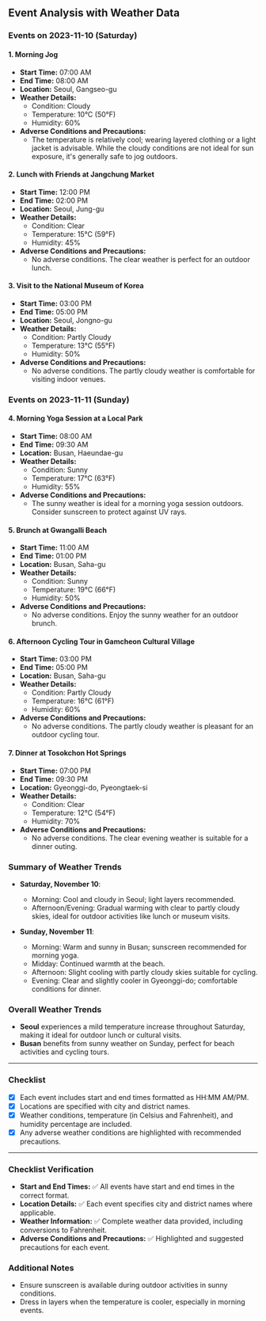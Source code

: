 ## Event Analysis with Weather Data

### Events on 2023-11-10 (Saturday)

#### 1. **Morning Jog**
   - **Start Time:** 07:00 AM
   - **End Time:** 08:00 AM
   - **Location:** Seoul, Gangseo-gu
   - **Weather Details:**
     - Condition: Cloudy
     - Temperature: 10°C (50°F)
     - Humidity: 60%
   - **Adverse Conditions and Precautions:** 
     - The temperature is relatively cool; wearing layered clothing or a light jacket is advisable. While the cloudy conditions are not ideal for sun exposure, it's generally safe to jog outdoors.
   
#### 2. **Lunch with Friends at Jangchung Market**
   - **Start Time:** 12:00 PM
   - **End Time:** 02:00 PM
   - **Location:** Seoul, Jung-gu
   - **Weather Details:**
     - Condition: Clear
     - Temperature: 15°C (59°F)
     - Humidity: 45%
   - **Adverse Conditions and Precautions:** 
     - No adverse conditions. The clear weather is perfect for an outdoor lunch.

#### 3. **Visit to the National Museum of Korea**
   - **Start Time:** 03:00 PM
   - **End Time:** 05:00 PM
   - **Location:** Seoul, Jongno-gu
   - **Weather Details:**
     - Condition: Partly Cloudy
     - Temperature: 13°C (55°F)
     - Humidity: 50%
   - **Adverse Conditions and Precautions:** 
     - No adverse conditions. The partly cloudy weather is comfortable for visiting indoor venues.

### Events on 2023-11-11 (Sunday)

#### 4. **Morning Yoga Session at a Local Park**
   - **Start Time:** 08:00 AM
   - **End Time:** 09:30 AM
   - **Location:** Busan, Haeundae-gu
   - **Weather Details:**
     - Condition: Sunny
     - Temperature: 17°C (63°F)
     - Humidity: 55%
   - **Adverse Conditions and Precautions:** 
     - The sunny weather is ideal for a morning yoga session outdoors. Consider sunscreen to protect against UV rays.

#### 5. **Brunch at Gwangalli Beach**
   - **Start Time:** 11:00 AM
   - **End Time:** 01:00 PM
   - **Location:** Busan, Saha-gu
   - **Weather Details:**
     - Condition: Sunny
     - Temperature: 19°C (66°F)
     - Humidity: 50%
   - **Adverse Conditions and Precautions:** 
     - No adverse conditions. Enjoy the sunny weather for an outdoor brunch.

#### 6. **Afternoon Cycling Tour in Gamcheon Cultural Village**
   - **Start Time:** 03:00 PM
   - **End Time:** 05:00 PM
   - **Location:** Busan, Saha-gu
   - **Weather Details:**
     - Condition: Partly Cloudy
     - Temperature: 16°C (61°F)
     - Humidity: 60%
   - **Adverse Conditions and Precautions:** 
     - No adverse conditions. The partly cloudy weather is pleasant for an outdoor cycling tour.

#### 7. **Dinner at Tosokchon Hot Springs**
   - **Start Time:** 07:00 PM
   - **End Time:** 09:30 PM
   - **Location:** Gyeonggi-do, Pyeongtaek-si
   - **Weather Details:**
     - Condition: Clear
     - Temperature: 12°C (54°F)
     - Humidity: 70%
   - **Adverse Conditions and Precautions:** 
     - No adverse conditions. The clear evening weather is suitable for a dinner outing.

### Summary of Weather Trends

- **Saturday, November 10**: 
  - Morning: Cool and cloudy in Seoul; light layers recommended.
  - Afternoon/Evening: Gradual warming with clear to partly cloudy skies, ideal for outdoor activities like lunch or museum visits.

- **Sunday, November 11**: 
  - Morning: Warm and sunny in Busan; sunscreen recommended for morning yoga.
  - Midday: Continued warmth at the beach.
  - Afternoon: Slight cooling with partly cloudy skies suitable for cycling.
  - Evening: Clear and slightly cooler in Gyeonggi-do; comfortable conditions for dinner.

### Overall Weather Trends
- **Seoul** experiences a mild temperature increase throughout Saturday, making it ideal for outdoor lunch or cultural visits.
- **Busan** benefits from sunny weather on Sunday, perfect for beach activities and cycling tours.
  
---

### Checklist

- [x] Each event includes start and end times formatted as HH:MM AM/PM.
- [x] Locations are specified with city and district names.
- [x] Weather conditions, temperature (in Celsius and Fahrenheit), and humidity percentage are included.
- [x] Any adverse weather conditions are highlighted with recommended precautions.

---

### Checklist Verification

- **Start and End Times:** ✅ All events have start and end times in the correct format.
- **Location Details:** ✅ Each event specifies city and district names where applicable.
- **Weather Information:** ✅ Complete weather data provided, including conversions to Fahrenheit.
- **Adverse Conditions and Precautions:** ✅ Highlighted and suggested precautions for each event.

### Additional Notes

- Ensure sunscreen is available during outdoor activities in sunny conditions.
- Dress in layers when the temperature is cooler, especially in morning events.